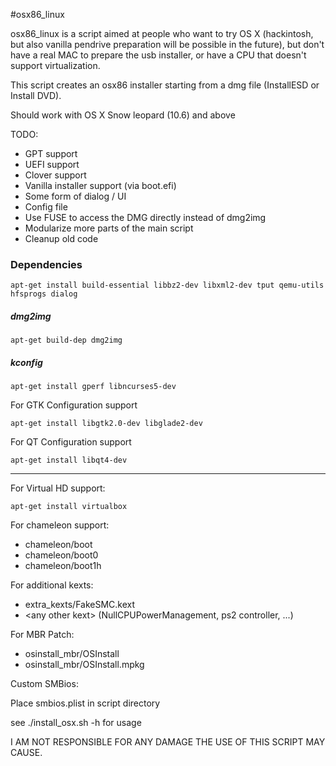#osx86_linux

osx86_linux is a script aimed at people who want to try OS X (hackintosh, but also vanilla pendrive preparation will be possible in the future), but don't have a real MAC to prepare the usb installer, or have a CPU that doesn't support 
virtualization.

This script creates an osx86 installer starting from a dmg file (InstallESD or Install DVD).

Should work with OS X Snow leopard (10.6) and above
 
TODO:
- GPT support
- UEFI support
- Clover support
- Vanilla installer support (via boot.efi)
- Some form of dialog / UI
- Config file
- Use FUSE to access the DMG directly instead of dmg2img
- Modularize more parts of the main script
- Cleanup old code

### Dependencies
`apt-get install build-essential libbz2-dev libxml2-dev tput qemu-utils hfsprogs dialog`
##### dmg2img
`apt-get build-dep dmg2img`
##### kconfig
`apt-get install gperf libncurses5-dev`

For GTK Configuration support

`apt-get install libgtk2.0-dev libglade2-dev`

For QT Configuration support

`apt-get install libqt4-dev`

---------------------------

For Virtual HD support:

`apt-get install virtualbox`

For chameleon support:
- chameleon/boot
- chameleon/boot0
- chameleon/boot1h

For additional kexts:
- extra_kexts/FakeSMC.kext
- \<any other kext\> (NullCPUPowerManagement, ps2 controller, ...)

For MBR Patch:
- osinstall_mbr/OSInstall
- osinstall_mbr/OSInstall.mpkg

Custom SMBios:

Place smbios.plist in script directory

see ./install_osx.sh -h for usage


I AM NOT RESPONSIBLE FOR ANY DAMAGE THE USE OF THIS SCRIPT MAY CAUSE.

